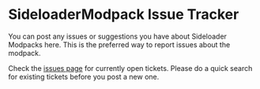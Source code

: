 # SideloaderModpack Issue Tracker
You can post any issues or suggestions you have about Sideloader Modpacks here. This is the preferred way to report issues about the modpack.

Check the [issues page](https://github.com/BetterRepack/SideloaderModpackTracker/issues) for currently open tickets. Please do a quick search for existing tickets before you post a new one.

